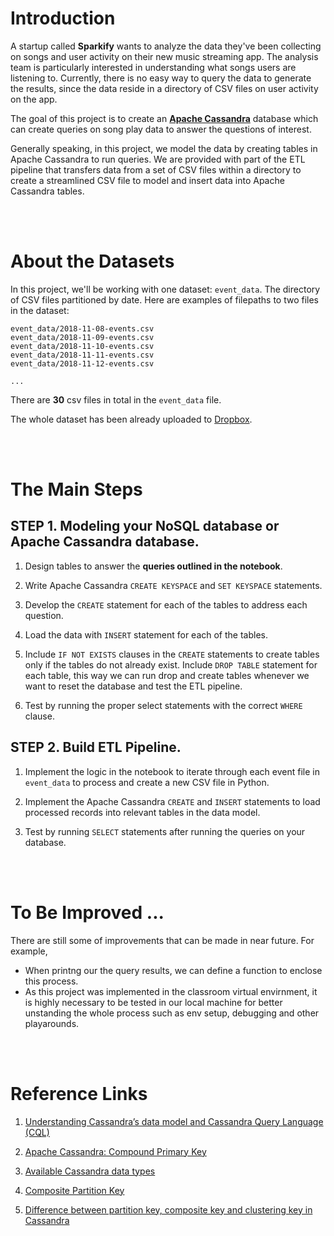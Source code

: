# Introduction
A startup called **Sparkify** wants to analyze the data they've been collecting on songs and user activity on their new music streaming app. The analysis team is particularly interested in understanding what songs users are listening to. Currently, there is no easy way to query the data to generate the results, since the data reside in a directory of CSV files on user activity on the app.

The goal of this project is to create an <font color=green>**[Apache Cassandra](https://cassandra.apache.org/)**</font> database which can create queries on song play data to answer the questions of interest.

Generally speaking, in this project, we model the data by creating tables in Apache Cassandra to run queries. We are provided with part of the ETL pipeline that transfers data from a set of CSV files within a directory to create a streamlined CSV file to model and insert data into Apache Cassandra tables.

<br></br>

# About the Datasets
In this project, we'll be working with one dataset: `event_data`. The directory of CSV files partitioned by date. Here are examples of filepaths to two files in the dataset:
```
event_data/2018-11-08-events.csv
event_data/2018-11-09-events.csv
event_data/2018-11-10-events.csv
event_data/2018-11-11-events.csv
event_data/2018-11-12-events.csv

...

```
There are **30** csv files in total in the `event_data` file.

The whole dataset has been already uploaded to [Dropbox](https://www.dropbox.com/sh/d56wvr5d1b5o10l/AACQlikmha7EtfTPZnfH-F6Ka?dl=0).

<br></br>

# The Main Steps

## STEP 1. Modeling your NoSQL database or Apache Cassandra database.
1. Design tables to answer the **queries outlined in the notebook**.

2. Write Apache Cassandra `CREATE KEYSPACE` and `SET KEYSPACE` statements.

3. Develop the `CREATE` statement for each of the tables to address each question.

4. Load the data with `INSERT` statement for each of the tables.

5. Include `IF NOT EXISTS` clauses in the `CREATE` statements to create tables only if the tables do not already exist. Include `DROP TABLE` statement for each table, this way we can run drop and create tables whenever we want to reset the database and test the ETL pipeline.


6. Test by running the proper select statements with the correct `WHERE` clause.

## STEP 2. Build ETL Pipeline.
1. Implement the logic in the notebook to iterate through each event file in `event_data` to process and create a new CSV file in Python.

2. Implement the Apache Cassandra `CREATE` and `INSERT` statements to load processed records into relevant tables in the data model.

3. Test by running `SELECT` statements after running the queries on your database.

<br></br>

# To Be Improved ...
There are still some of improvements that can be made in near future. For example, 
- When printng our the query results, we can define a function to enclose this process.
- As this project was implemented in the classroom virtual envirnment, it is highly necessary to be tested in our local machine for better unstanding the whole process such as env setup, debugging and other playarounds.

<br></br>

# Reference Links
1. [Understanding Cassandra’s data model and Cassandra Query Language (CQL)](https://www.oreilly.com/library/view/cassandra-the-definitive/9781491933657/ch04.html)

2. [Apache Cassandra: Compound Primary Key](https://docs.datastax.com/en/archived/cql/3.3/cql/cql_using/useCompoundPrimaryKeyConcept.html)

3. [Available Cassandra data types](https://docs.datastax.com/en/archived/cql/3.3/cql/cql_reference/cql_data_types_c.html)

4. [Composite Partition Key](https://docs.datastax.com/en/archived/cql/3.3/cql/cql_using/useCompositePartitionKeyConcept.html#useCompositePartitionKeyConcept)

5. [Difference between partition key, composite key and clustering key in Cassandra](https://stackoverflow.com/questions/24949676/difference-between-partition-key-composite-key-and-clustering-key-in-cassandra)
